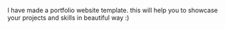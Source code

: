 I have made a portfolio website template. this will help you to showcase your projects and skills in beautiful way :) 
